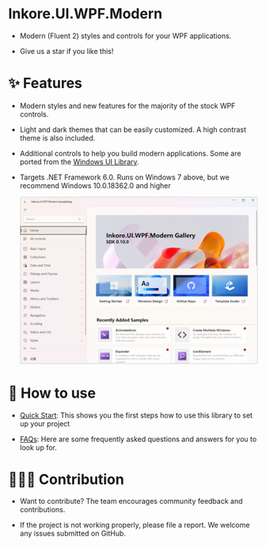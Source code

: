 # Inkore.UI.WPF.Modern

- Modern (Fluent 2) styles and controls for your WPF applications.

- Give us a star if you like this!

# ✨ Features

* Modern styles and new features for the majority of the stock WPF controls.

* Light and dark themes that can be easily customized. A high contrast theme is also included.

* Additional controls to help you build modern applications. Some are ported from the [Windows UI Library](https://github.com/microsoft/microsoft-ui-xaml).

* Targets .NET Framework 6.0. Runs on Windows 7 above, but we recommend Windows 10.0.18362.0 and higher

   ![Home of the SampleApp (Light theme)](materials/docs/images/screenshot_home.png "Home of the SampleApp (Light theme)")

# 🤔 How to use

- [Quick Start](https://github.com/InkoreStudios/UI.WPF.Modern/blob/main/materials/docs/Quick%20Start.md): This shows you the first steps how to use this library to set up your project

- [FAQs](https://github.com/InkoreStudios/UI.WPF.Modern/blob/main/materials/docs/FAQs.md): Here are some frequently asked questions and answers for you to look up for.

# 🙋🏻‍♂️ Contribution

- Want to contribute? The team encourages community feedback and contributions.

- If the project is not working properly, please file a report. We welcome any issues submitted on GitHub.

